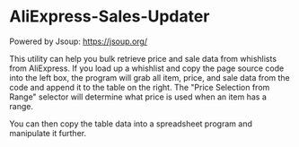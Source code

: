 # AliExpress-Sales-Updater
Powered by Jsoup: https://jsoup.org/

This utility can help you bulk retrieve price and sale data from whishlists from AliExpress. If you load up a whishlist and copy the page source code into the left box, the program will grab all item, price, and sale data from the code and append it to the table on the right. The "Price Selection from Range" selector will determine what price is used when an item has a range.

You can then copy the table data into a spreadsheet program and manipulate it further.
